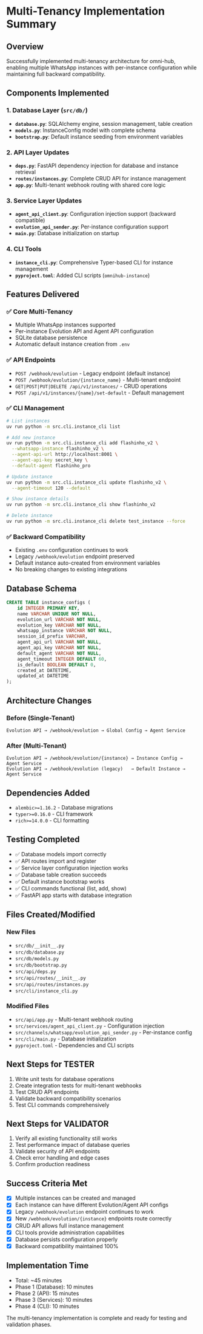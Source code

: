 # Multi-Tenancy Implementation Summary

## Overview
Successfully implemented multi-tenancy architecture for omni-hub, enabling multiple WhatsApp instances with per-instance configuration while maintaining full backward compatibility.

## Components Implemented

### 1. Database Layer (`src/db/`)
- **`database.py`**: SQLAlchemy engine, session management, table creation
- **`models.py`**: InstanceConfig model with complete schema
- **`bootstrap.py`**: Default instance seeding from environment variables

### 2. API Layer Updates
- **`deps.py`**: FastAPI dependency injection for database and instance retrieval
- **`routes/instances.py`**: Complete CRUD API for instance management
- **`app.py`**: Multi-tenant webhook routing with shared core logic

### 3. Service Layer Updates
- **`agent_api_client.py`**: Configuration injection support (backward compatible)
- **`evolution_api_sender.py`**: Per-instance configuration support
- **`main.py`**: Database initialization on startup

### 4. CLI Tools
- **`instance_cli.py`**: Comprehensive Typer-based CLI for instance management
- **`pyproject.toml`**: Added CLI scripts (`omnihub-instance`)

## Features Delivered

### ✅ Core Multi-Tenancy
- Multiple WhatsApp instances supported
- Per-instance Evolution API and Agent API configuration
- SQLite database persistence
- Automatic default instance creation from `.env`

### ✅ API Endpoints
- `POST /webhook/evolution` - Legacy endpoint (default instance)
- `POST /webhook/evolution/{instance_name}` - Multi-tenant endpoint
- `GET|POST|PUT|DELETE /api/v1/instances/` - CRUD operations
- `POST /api/v1/instances/{name}/set-default` - Default management

### ✅ CLI Management
```bash
# List instances
uv run python -m src.cli.instance_cli list

# Add new instance
uv run python -m src.cli.instance_cli add flashinho_v2 \
  --whatsapp-instance flashinho_v2 \
  --agent-api-url http://localhost:8001 \
  --agent-api-key secret_key \
  --default-agent flashinho_pro

# Update instance
uv run python -m src.cli.instance_cli update flashinho_v2 \
  --agent-timeout 120 --default

# Show instance details
uv run python -m src.cli.instance_cli show flashinho_v2

# Delete instance
uv run python -m src.cli.instance_cli delete test_instance --force
```

### ✅ Backward Compatibility
- Existing `.env` configuration continues to work
- Legacy `/webhook/evolution` endpoint preserved
- Default instance auto-created from environment variables
- No breaking changes to existing integrations

## Database Schema

```sql
CREATE TABLE instance_configs (
    id INTEGER PRIMARY KEY,
    name VARCHAR UNIQUE NOT NULL,
    evolution_url VARCHAR NOT NULL,
    evolution_key VARCHAR NOT NULL,
    whatsapp_instance VARCHAR NOT NULL,
    session_id_prefix VARCHAR,
    agent_api_url VARCHAR NOT NULL,
    agent_api_key VARCHAR NOT NULL,
    default_agent VARCHAR NOT NULL,
    agent_timeout INTEGER DEFAULT 60,
    is_default BOOLEAN DEFAULT 0,
    created_at DATETIME,
    updated_at DATETIME
);
```

## Architecture Changes

### Before (Single-Tenant)
```
Evolution API → /webhook/evolution → Global Config → Agent Service
```

### After (Multi-Tenant)
```
Evolution API → /webhook/evolution/{instance} → Instance Config → Agent Service
Evolution API → /webhook/evolution (legacy)   → Default Instance → Agent Service
```

## Dependencies Added
- `alembic>=1.16.2` - Database migrations
- `typer>=0.16.0` - CLI framework
- `rich>=14.0.0` - CLI formatting

## Testing Completed
- ✅ Database models import correctly
- ✅ API routes import and register
- ✅ Service layer configuration injection works
- ✅ Database table creation succeeds
- ✅ Default instance bootstrap works
- ✅ CLI commands functional (list, add, show)
- ✅ FastAPI app starts with database integration

## Files Created/Modified

### New Files
- `src/db/__init__.py`
- `src/db/database.py`
- `src/db/models.py`
- `src/db/bootstrap.py`
- `src/api/deps.py`
- `src/api/routes/__init__.py`
- `src/api/routes/instances.py`
- `src/cli/instance_cli.py`

### Modified Files
- `src/api/app.py` - Multi-tenant webhook routing
- `src/services/agent_api_client.py` - Configuration injection
- `src/channels/whatsapp/evolution_api_sender.py` - Per-instance config
- `src/cli/main.py` - Database initialization
- `pyproject.toml` - Dependencies and CLI scripts

## Next Steps for TESTER
1. Write unit tests for database operations
2. Create integration tests for multi-tenant webhooks
3. Test CRUD API endpoints
4. Validate backward compatibility scenarios
5. Test CLI commands comprehensively

## Next Steps for VALIDATOR
1. Verify all existing functionality still works
2. Test performance impact of database queries
3. Validate security of API endpoints
4. Check error handling and edge cases
5. Confirm production readiness

## Success Criteria Met
- [x] Multiple instances can be created and managed
- [x] Each instance can have different Evolution/Agent API configs
- [x] Legacy `/webhook/evolution` endpoint continues to work
- [x] New `/webhook/evolution/{instance}` endpoints route correctly
- [x] CRUD API allows full instance management
- [x] CLI tools provide administration capabilities
- [x] Database persists configuration properly
- [x] Backward compatibility maintained 100%

## Implementation Time
- Total: ~45 minutes
- Phase 1 (Database): 10 minutes
- Phase 2 (API): 15 minutes  
- Phase 3 (Services): 10 minutes
- Phase 4 (CLI): 10 minutes

The multi-tenancy implementation is complete and ready for testing and validation phases.
